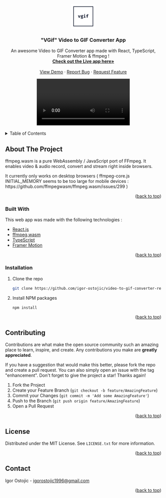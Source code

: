 <!-- PROJECT LOGO -->
<br />
<div align="center">
  <a href="https://github.com/igor-ostojic/video-to-gif-converter-react-app">
    <img src="public/vgif-logo.png" alt="Logo" width="80" height="80">
  </a>

  <h3 align="center">"VGif" Video to GIF Converter App</h3>

  <p align="center">
    An awesome Video to GIF Converter app made with React, TypeScript, Framer Motion & ffmpeg !
    <br />
    <a href="https://vgif.netlify.app/"><strong>Check out the Live app here»</strong></a>
    <br />
    <br />
    <a href="https://vgif.netlify.app/">View Demo</a>
    ·
    <a href="https://github.com/igor-ostojic/video-to-gif-converter-react-app/issues">Report Bug</a>
    ·
    <a href="https://github.com/igor-ostojic/video-to-gif-converter-react-app/issues">Request Feature</a>
  </p>

<video align="center" src='public/repo-video.webm'></video>

</div>

<!-- TABLE OF CONTENTS -->
<details>
  <summary>Table of Contents</summary>
  <ol>
    <li>
      <a href="#about-the-project">About The Project</a>
      <ul>
        <li><a href="#built-with">Built With</a></li>
      </ul>
    </li>
    <li>
      <a href="#getting-started">Getting Started</a>
      <ul>
        <li><a href="#prerequisites">Prerequisites</a></li>
        <li><a href="#installation">Installation</a></li>
      </ul>
    </li>
    <li><a href="#usage">Usage</a></li>
    <li><a href="#roadmap">Roadmap</a></li>
    <li><a href="#contributing">Contributing</a></li>
    <li><a href="#license">License</a></li>
    <li><a href="#contact">Contact</a></li>
    <li><a href="#acknowledgments">Acknowledgments</a></li>
  </ol>
</details>

<!-- ABOUT THE PROJECT -->

## About The Project

ffmpeg.wasm is a pure WebAssembly / JavaScript port of FFmpeg. It enables video & audio record, convert and stream right inside browsers.

  <p align="left">It currently only works on desktop browsers ( ffmpeg-core.js INITIAL_MEMORY seems to be too large for mobile devices :          https://github.com/ffmpegwasm/ffmpeg.wasm/issues/299 )</p>

<p align="right">(<a href="#top">back to top</a>)</p>

### Built With

This web app was made with the following technologies :

- [React.js](https://reactjs.org/)
- [ffmpeg.wasm](https://github.com/ffmpegwasm/ffmpeg.wasm)
- [TypeScript](https://www.typescriptlang.org/)
- [Framer Motion](https://www.framer.com/motion/)

<p align="right">(<a href="#top">back to top</a>)</p>

<!-- GETTING STARTED -->

### Installation

1. Clone the repo
   ```sh
   git clone https://github.com/igor-ostojic/video-to-gif-converter-react-app.git
   ```
2. Install NPM packages
   ```sh
   npm install
   ```

<p align="right">(<a href="#top">back to top</a>)</p>

<!-- CONTRIBUTING -->

## Contributing

Contributions are what make the open source community such an amazing place to learn, inspire, and create. Any contributions you make are **greatly appreciated**.

If you have a suggestion that would make this better, please fork the repo and create a pull request. You can also simply open an issue with the tag "enhancement".
Don't forget to give the project a star! Thanks again!

1. Fork the Project
2. Create your Feature Branch (`git checkout -b feature/AmazingFeature`)
3. Commit your Changes (`git commit -m 'Add some AmazingFeature'`)
4. Push to the Branch (`git push origin feature/AmazingFeature`)
5. Open a Pull Request

<p align="right">(<a href="#top">back to top</a>)</p>

<!-- LICENSE -->

## License

Distributed under the MIT License. See `LICENSE.txt` for more information.

<p align="right">(<a href="#top">back to top</a>)</p>

<!-- CONTACT -->

## Contact

Igor Ostojic - igorostojic1996@gmail.com

<p align="right">(<a href="#top">back to top</a>)</p>
